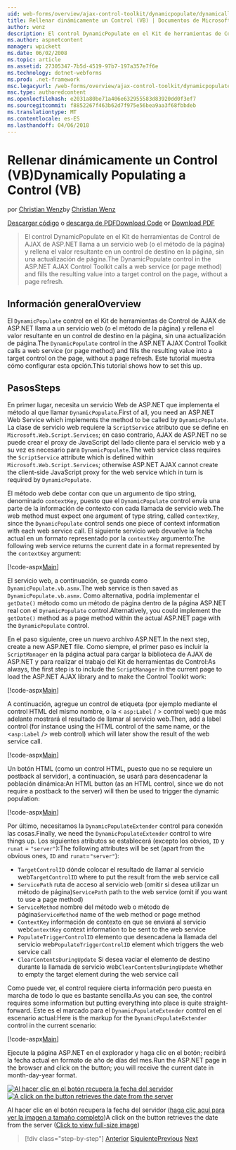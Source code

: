 ```yaml
---
uid: web-forms/overview/ajax-control-toolkit/dynamicpopulate/dynamically-populating-a-control-vb
title: Rellenar dinámicamente un Control (VB) | Documentos de Microsoft
author: wenz
description: El control DynamicPopulate en el Kit de herramientas de Control de AJAX de ASP.NET llama a un servicio web (o el método de la página) y rellena el valor resultante en un control de destino en t...
ms.author: aspnetcontent
manager: wpickett
ms.date: 06/02/2008
ms.topic: article
ms.assetid: 27305347-7b5d-4519-97b7-197a357e7f6e
ms.technology: dotnet-webforms
ms.prod: .net-framework
msc.legacyurl: /web-forms/overview/ajax-control-toolkit/dynamicpopulate/dynamically-populating-a-control-vb
msc.type: authoredcontent
ms.openlocfilehash: e2031a80be71a406e632955583d83920dd0f3ef7
ms.sourcegitcommit: f8852267f463b62d7f975e56bea9aa3f68fbbdeb
ms.translationtype: MT
ms.contentlocale: es-ES
ms.lasthandoff: 04/06/2018
---
```

<a name="dynamically-populating-a-control-vb"></a><span data-ttu-id="a6f39-103">Rellenar dinámicamente un Control (VB)</span><span class="sxs-lookup"><span data-stu-id="a6f39-103">Dynamically Populating a Control (VB)</span></span>
====================
<span data-ttu-id="a6f39-104">por [Christian Wenz](https://github.com/wenz)</span><span class="sxs-lookup"><span data-stu-id="a6f39-104">by [Christian Wenz](https://github.com/wenz)</span></span>

<span data-ttu-id="a6f39-105">[Descargar código](http://download.microsoft.com/download/d/8/f/d8f2f6f9-1b7c-46ad-9252-e1fc81bdea3e/dynamicpopulate0.vb.zip) o [descarga de PDF](http://download.microsoft.com/download/b/6/a/b6ae89ee-df69-4c87-9bfb-ad1eb2b23373/dynamicpopulate0VB.pdf)</span><span class="sxs-lookup"><span data-stu-id="a6f39-105">[Download Code](http://download.microsoft.com/download/d/8/f/d8f2f6f9-1b7c-46ad-9252-e1fc81bdea3e/dynamicpopulate0.vb.zip) or [Download PDF](http://download.microsoft.com/download/b/6/a/b6ae89ee-df69-4c87-9bfb-ad1eb2b23373/dynamicpopulate0VB.pdf)</span></span>

> <span data-ttu-id="a6f39-106">El control DynamicPopulate en el Kit de herramientas de Control de AJAX de ASP.NET llama a un servicio web (o el método de la página) y rellena el valor resultante en un control de destino en la página, sin una actualización de página.</span><span class="sxs-lookup"><span data-stu-id="a6f39-106">The DynamicPopulate control in the ASP.NET AJAX Control Toolkit calls a web service (or page method) and fills the resulting value into a target control on the page, without a page refresh.</span></span>


## <a name="overview"></a><span data-ttu-id="a6f39-107">Información general</span><span class="sxs-lookup"><span data-stu-id="a6f39-107">Overview</span></span>

<span data-ttu-id="a6f39-108">El `DynamicPopulate` control en el Kit de herramientas de Control de AJAX de ASP.NET llama a un servicio web (o el método de la página) y rellena el valor resultante en un control de destino en la página, sin una actualización de página.</span><span class="sxs-lookup"><span data-stu-id="a6f39-108">The `DynamicPopulate` control in the ASP.NET AJAX Control Toolkit calls a web service (or page method) and fills the resulting value into a target control on the page, without a page refresh.</span></span> <span data-ttu-id="a6f39-109">Este tutorial muestra cómo configurar esta opción.</span><span class="sxs-lookup"><span data-stu-id="a6f39-109">This tutorial shows how to set this up.</span></span>

## <a name="steps"></a><span data-ttu-id="a6f39-110">Pasos</span><span class="sxs-lookup"><span data-stu-id="a6f39-110">Steps</span></span>

<span data-ttu-id="a6f39-111">En primer lugar, necesita un servicio Web de ASP.NET que implementa el método al que llamar `DynamicPopulate`.</span><span class="sxs-lookup"><span data-stu-id="a6f39-111">First of all, you need an ASP.NET Web Service which implements the method to be called by `DynamicPopulate`.</span></span> <span data-ttu-id="a6f39-112">La clase de servicio web requiere la `ScriptService` atributo que se define en `Microsoft.Web.Script.Services`; en caso contrario, AJAX de ASP.NET no se puede crear el proxy de JavaScript del lado cliente para el servicio web y a su vez es necesario para `DynamicPopulate`.</span><span class="sxs-lookup"><span data-stu-id="a6f39-112">The web service class requires the `ScriptService` attribute which is defined within `Microsoft.Web.Script.Services`; otherwise ASP.NET AJAX cannot create the client-side JavaScript proxy for the web service which in turn is required by `DynamicPopulate`.</span></span>

<span data-ttu-id="a6f39-113">El método web debe contar con que un argumento de tipo string, denominado `contextKey`, puesto que el `DynamicPopulate` control envía una parte de la información de contexto con cada llamada de servicio web.</span><span class="sxs-lookup"><span data-stu-id="a6f39-113">The web method must expect one argument of type string, called `contextKey`, since the `DynamicPopulate` control sends one piece of context information with each web service call.</span></span> <span data-ttu-id="a6f39-114">El siguiente servicio web devuelve la fecha actual en un formato representado por la `contextKey` argumento:</span><span class="sxs-lookup"><span data-stu-id="a6f39-114">The following web service returns the current date in a format represented by the `contextKey` argument:</span></span>

[!code-aspx[Main](dynamically-populating-a-control-vb/samples/sample1.aspx)]

<span data-ttu-id="a6f39-115">El servicio web, a continuación, se guarda como `DynamicPopulate.vb.asmx`.</span><span class="sxs-lookup"><span data-stu-id="a6f39-115">The web service is then saved as `DynamicPopulate.vb.asmx`.</span></span> <span data-ttu-id="a6f39-116">Como alternativa, podría implementar el `getDate()` método como un método de página dentro de la página ASP.NET real con el `DynamicPopulate` control.</span><span class="sxs-lookup"><span data-stu-id="a6f39-116">Alternatively, you could implement the `getDate()` method as a page method within the actual ASP.NET page with the `DynamicPopulate` control.</span></span>

<span data-ttu-id="a6f39-117">En el paso siguiente, cree un nuevo archivo ASP.NET.</span><span class="sxs-lookup"><span data-stu-id="a6f39-117">In the next step, create a new ASP.NET file.</span></span> <span data-ttu-id="a6f39-118">Como siempre, el primer paso es incluir la `ScriptManager` en la página actual para cargar la biblioteca de AJAX de ASP.NET y para realizar el trabajo del Kit de herramientas de Control:</span><span class="sxs-lookup"><span data-stu-id="a6f39-118">As always, the first step is to include the `ScriptManager` in the current page to load the ASP.NET AJAX library and to make the Control Toolkit work:</span></span>

[!code-aspx[Main](dynamically-populating-a-control-vb/samples/sample2.aspx)]

<span data-ttu-id="a6f39-119">A continuación, agregue un control de etiqueta (por ejemplo mediante el control HTML del mismo nombre, o la &lt; `asp:Label`  / &gt; control web) que más adelante mostrará el resultado de llamar al servicio web.</span><span class="sxs-lookup"><span data-stu-id="a6f39-119">Then, add a label control (for instance using the HTML control of the same name, or the &lt;`asp:Label` /&gt; web control) which will later show the result of the web service call.</span></span>

[!code-aspx[Main](dynamically-populating-a-control-vb/samples/sample3.aspx)]

<span data-ttu-id="a6f39-120">Un botón HTML (como un control HTML, puesto que no se requiere un postback al servidor), a continuación, se usará para desencadenar la población dinámica:</span><span class="sxs-lookup"><span data-stu-id="a6f39-120">An HTML button (as an HTML control, since we do not require a postback to the server) will then be used to trigger the dynamic population:</span></span>

[!code-aspx[Main](dynamically-populating-a-control-vb/samples/sample4.aspx)]

<span data-ttu-id="a6f39-121">Por último, necesitamos la `DynamicPopulateExtender` control para conexión las cosas.</span><span class="sxs-lookup"><span data-stu-id="a6f39-121">Finally, we need the `DynamicPopulateExtender` control to wire things up.</span></span> <span data-ttu-id="a6f39-122">Los siguientes atributos se establecerá (excepto los obvios, `ID` y `runat` = `"server"`):</span><span class="sxs-lookup"><span data-stu-id="a6f39-122">The following attributes will be set (apart from the obvious ones, `ID` and `runat`=`"server"`):</span></span>

- <span data-ttu-id="a6f39-123">`TargetControlID` dónde colocar el resultado de llamar al servicio web</span><span class="sxs-lookup"><span data-stu-id="a6f39-123">`TargetControlID` where to put the result from the web service call</span></span>
- <span data-ttu-id="a6f39-124">`ServicePath` ruta de acceso al servicio web (omitir si desea utilizar un método de página)</span><span class="sxs-lookup"><span data-stu-id="a6f39-124">`ServicePath` path to the web service (omit if you want to use a page method)</span></span>
- <span data-ttu-id="a6f39-125">`ServiceMethod` nombre del método web o método de página</span><span class="sxs-lookup"><span data-stu-id="a6f39-125">`ServiceMethod` name of the web method or page method</span></span>
- <span data-ttu-id="a6f39-126">`ContextKey` información de contexto en que se enviará al servicio web</span><span class="sxs-lookup"><span data-stu-id="a6f39-126">`ContextKey` context information to be sent to the web service</span></span>
- <span data-ttu-id="a6f39-127">`PopulateTriggerControlID` elemento que desencadena la llamada del servicio web</span><span class="sxs-lookup"><span data-stu-id="a6f39-127">`PopulateTriggerControlID` element which triggers the web service call</span></span>
- <span data-ttu-id="a6f39-128">`ClearContentsDuringUpdate` Si desea vaciar el elemento de destino durante la llamada de servicio web</span><span class="sxs-lookup"><span data-stu-id="a6f39-128">`ClearContentsDuringUpdate` whether to empty the target element during the web service call</span></span>

<span data-ttu-id="a6f39-129">Como puede ver, el control requiere cierta información pero puesta en marcha de todo lo que es bastante sencilla.</span><span class="sxs-lookup"><span data-stu-id="a6f39-129">As you can see, the control requires some information but putting everything into place is quite straight-forward.</span></span> <span data-ttu-id="a6f39-130">Este es el marcado para el `DynamicPopulateExtender` control en el escenario actual:</span><span class="sxs-lookup"><span data-stu-id="a6f39-130">Here is the markup for the `DynamicPopulateExtender` control in the current scenario:</span></span>

[!code-aspx[Main](dynamically-populating-a-control-vb/samples/sample5.aspx)]

<span data-ttu-id="a6f39-131">Ejecute la página ASP.NET en el explorador y haga clic en el botón; recibirá la fecha actual en formato de año de días del mes.</span><span class="sxs-lookup"><span data-stu-id="a6f39-131">Run the ASP.NET page in the browser and click on the button; you will receive the current date in month-day-year format.</span></span>


<span data-ttu-id="a6f39-132">[![Al hacer clic en el botón recupera la fecha del servidor](dynamically-populating-a-control-vb/_static/image2.png)](dynamically-populating-a-control-vb/_static/image1.png)</span><span class="sxs-lookup"><span data-stu-id="a6f39-132">[![A click on the button retrieves the date from the server](dynamically-populating-a-control-vb/_static/image2.png)](dynamically-populating-a-control-vb/_static/image1.png)</span></span>

<span data-ttu-id="a6f39-133">Al hacer clic en el botón recupera la fecha del servidor ([haga clic aquí para ver la imagen a tamaño completo](dynamically-populating-a-control-vb/_static/image3.png))</span><span class="sxs-lookup"><span data-stu-id="a6f39-133">A click on the button retrieves the date from the server ([Click to view full-size image](dynamically-populating-a-control-vb/_static/image3.png))</span></span>

> [!div class="step-by-step"]
> <span data-ttu-id="a6f39-134">[Anterior](using-dynamicpopulate-with-a-user-control-and-javascript-cs.md)
> [Siguiente](dynamically-populating-a-control-using-javascript-code-vb.md)</span><span class="sxs-lookup"><span data-stu-id="a6f39-134">[Previous](using-dynamicpopulate-with-a-user-control-and-javascript-cs.md)
[Next](dynamically-populating-a-control-using-javascript-code-vb.md)</span></span>
